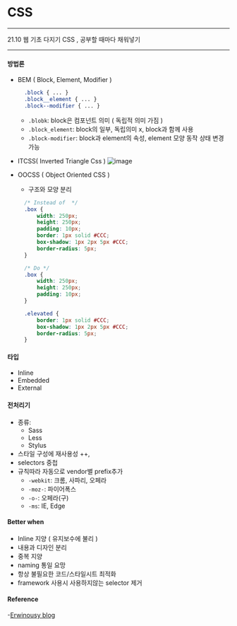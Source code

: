 # CSS
***

21.10 웹 기초 다지기 CSS , 공부할 때마다 채워넣기

***

#### 방법론

  - BEM ( Block, Element, Modifier ) 
    ```Css
      .block { ... }
      .block__element { ... }
      .block--modifier { ... }
    ```
    - ``.blobk``: block은 컴포넌트 의미 ( 독립적 의미 가짐 )
    - ``.block_element``: block의 일부, 독립의미 x, block과 함께 사용
    - ``.block-modifier``: block과 element의 속성, element 모양 동작 상태 변경 가능
    
  - ITCSS( Inverted Triangle Css )
  ![image](https://user-images.githubusercontent.com/15559593/138219295-e925a3bc-b676-4f83-94f0-233dae0aabf6.png)


  - OOCSS ( Object Oriented CSS )
    - 구조와 모양 분리
    ```Css
      /* Instead of  */
      .box {
          width: 250px;
          height: 250px;
          padding: 10px;
          border: 1px solid #CCC;
          box-shadow: 1px 2px 5px #CCC;
          border-radius: 5px;
      }

      /* Do */
      .box {
          width: 250px;
          height: 250px;
          padding: 10px;
      }

      .elevated {
          border: 1px solid #CCC;
          box-shadow: 1px 2px 5px #CCC;
          border-radius: 5px;
      }
    ```
    
#### 타입

  - Inline
  - Embedded
  - External

#### 전처리기 
  - 종류:
    -  Sass
    -  Less
    -  Stylus
  - 스타일 구성에 재사용성 ++, 
  - selectors 중첩
  - 규칙따라 자동으로 vendor별 prefix추가
    - ``-webkit``: 크롬, 사파리, 오페라
    - ``-moz-``: 파이어폭스
    - ``-o-``: 오페라(구)
    - ``-ms``: IE, Edge

#### 


#### Better when

 - Inline 지양 ( 유지보수에 불리 ) 
 - 내용과 디자인 분리
 - 중복 지양
 - naming 통일 요망
 - 항상 불필요한 코드/스타일시트 최적화 
 - framework 사용시 사용하지않는 selector 제거


#### Reference
 -[Erwinousy blog](https://erwinousy.medium.com/css-%EA%B0%9C%EC%84%A0%EC%9D%84-%EC%9C%84%ED%95%9C-10%EA%B0%80%EC%A7%80-%EB%B0%A9%EB%B2%95-9923b106661c)
